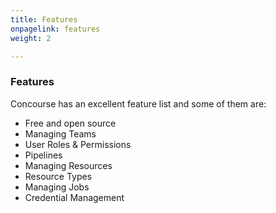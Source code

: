 ```yaml
---
title: Features
onpagelink: features
weight: 2

---
```


### **Features**

Concourse has an excellent feature list and some of them are:

- Free and open source
- Managing Teams
- User Roles &amp; Permissions
- Pipelines
- Managing Resources
- Resource Types
- Managing Jobs
- Credential Management
 
